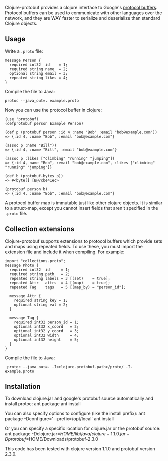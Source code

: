 Clojure-protobuf provides a clojure interface to Google's [protocol buffers](http://code.google.com/p/protobuf).
Protocol buffers can be used to communicate with other languages over the network, and
they are WAY faster to serialize and deserialize than standard Clojure objects.

## Usage

Write a `.proto` file:

    message Person {
      required int32  id    = 1;
      required string name  = 2;
      optional string email = 3;
      repeated string likes = 4;
    }

Compile the file to Java:

    protoc --java_out=. example.proto

Now you can use the protocol buffer in clojure:

    (use 'protobuf)
    (defprotobuf person Example Person)

    (def p (protobuf person :id 4 :name "Bob" :email "bob@example.com"))
    => {:id 4, :name "Bob", :email "bob@example.com"}

    (assoc p :name "Bill"))
    => {:id 4, :name "Bill", :email "bob@example.com"}

    (assoc p :likes ["climbing" "running" "jumping"])
    => {:id 4, name "Bob", :email "bob@example.com", :likes ["climbing" "running" "jumping"]}

    (def b (protobuf-bytes p))
    => #<byte[] [B@7cbe41ec>

    (protobuf person b)
    => {:id 4, :name "Bob", :email "bob@example.com"}

A protocol buffer map is immutable just like other clojure objects. It is similar to a
struct-map, except you cannot insert fields that aren't specified in the `.proto` file.

## Collection extensions

Clojure-protobuf supports extensions to protocol buffers which provide sets and maps using
repeated fields. To use these, you must import the extension file and include it when compiling. For example:

    import "collections.proto";
    message Photo {
      required int32  id     = 1;
      required string path   = 2;
      repeated string labels = 3 [(set)    = true];
      repeated Attr   attrs  = 4 [(map)    = true];
      repeated Tag    tags   = 5 [(map_by) = "person_id"];

      message Attr {
        required string key = 1;
        optional string val = 2;
      }

      message Tag {
        required int32 person_id = 1;
        optional int32 x_coord   = 2;
        optional int32 y_coord   = 3;
        optional int32 width     = 4;
        optional int32 height    = 5;
      }
    }

Compile the file to Java:

     protoc --java_out=. -I<clojure-protobuf-path>/proto/ -I. example.proto

## Installation

To download clojure.jar and google's protobuf source automatically and install protoc:
    ant package
    ant install

You can also specify options to configure (like the install prefix):
    ant package -Dconfigure='--prefix=/opt/local'
    ant install

Or you can specify a specific location for clojure.jar or the protobuf source:
    ant package -Dclojure.jar=$HOME/lib/java/clojure-1.1.0.jar -Dprotobuf=$HOME/Downloads/protobuf-2.3.0

This code has been tested with clojure version 1.1.0 and protobuf version 2.3.0.
